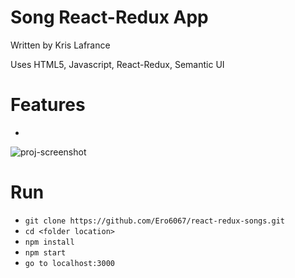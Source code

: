 # Song React-Redux App

Written by Kris Lafrance

Uses HTML5, Javascript, React-Redux, Semantic UI

# Features

-

![proj-screenshot](/public/example.jpg)

# Run

- `git clone https://github.com/Ero6067/react-redux-songs.git`
- `cd <folder location>`
- `npm install`
- `npm start`
- `go to localhost:3000`
